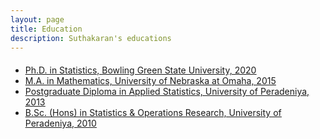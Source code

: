 ```yaml
---
layout: page
title: Education
description: Suthakaran's educations
---
```

#### <u> <u>

* Ph.D. in Statistics, Bowling Green State University, 2020
* M.A. in Mathematics, University of Nebraska at Omaha, 2015
* Postgraduate Diploma in Applied Statistics, University of Peradeniya, 2013
* B.Sc. (Hons) in Statistics & Operations Research, University of Peradeniya, 2010
  
<!-- Note: this is how to write a comment in HTML. Everything in here won't show up on your webpage.-->

<!--
To increase the size of the title, use fewer # in front of the paper title.
To decrease the size of the title, use more #. 
To remove the italics, remove the * before and after the description
To remove the underline from the title, remove the <u> tags (<u> and </u>)
-->

